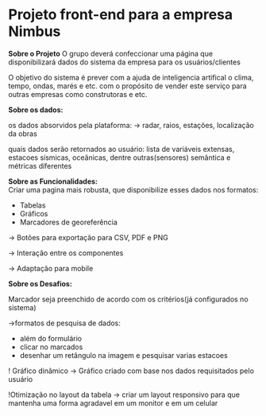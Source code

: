<h1>Projeto front-end para a empresa Nimbus</h1>

**Sobre o Projeto**
O grupo deverá confeccionar uma página que disponibilizará dados do sistema da empresa para os usuários/clientes

O objetivo do sistema é prever com a ajuda de inteligencia artifical o clima, tempo, ondas, marés e etc. 
com o propósito de vender este serviço para outras empresas como construtoras e etc.

**Sobre os dados:**

os dados absorvidos pela plataforma:
  -> radar, raios, estações, localização da obras

quais dados serão retornados ao usuário:
  lista de variáveis extensas, estacoes sísmicas, oceânicas, dentre outras(sensores)
  semântica e métricas diferentes

**Sobre as Funcionalidades:** <br>
 Criar uma pagina mais robusta, que disponibilize esses dados nos formatos:
  * Tabelas
  * Gráficos
  * Marcadores de georeferência

-> Botões para exportação para CSV, PDF e PNG

-> Interação entre os componentes

-> Adaptação para mobile

**Sobre os Desafios:**

 Marcador seja preenchido de acordo com os critérios(já configurados no sistema)

 ->formatos de pesquisa de dados:
  * além do formulário
  * clicar no marcados
  * desenhar um retângulo na imagem e pesquisar varias estacoes

! Gráfico dinâmico
  -> Gráfico criado com base nos dados requisitados pelo usuário

!Otimização no layout da tabela
  -> criar um layout responsivo para que mantenha uma forma agradavel em um monitor e em um celular
